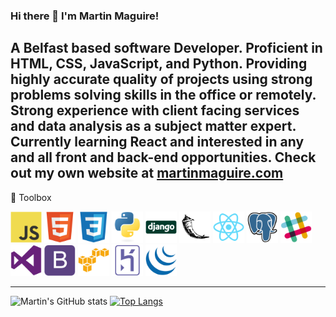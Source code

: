 ### Hi there 👋 I'm Martin Maguire!

  A Belfast based software Developer.  Proficient in HTML, CSS, JavaScript, and Python. 
Providing highly accurate quality of projects using strong problems solving skills in the office or remotely. 
Strong experience with client facing services and data analysis as a subject matter expert.                                                     
Currently learning React and interested in any and all front and back-end opportunities.  Check out my own website at [martinmaguire.com](http://martinmaguire.com/)
---

🧰 Toolbox

<img src="https://github.com/devicons/devicon/blob/master/icons/javascript/javascript-original.svg" alt="JavaScript" width="50" height="50" />   <img src="https://github.com/devicons/devicon/blob/master/icons/html5/html5-original.svg" alt="HTML" width="50" height="50" /> <img src="https://github.com/devicons/devicon/blob/master/icons/css3/css3-original.svg" alt="CSS" width="50" height="50" />   <img src="https://github.com/devicons/devicon/blob/master/icons/python/python-original.svg" alt="python" width="50" height="50" />     <img src="https://github.com/devicons/devicon/blob/master/icons/django/django-original.svg" alt="Django" width="50" height="50" />    <img src="https://github.com/devicons/devicon/blob/master/icons/flask/flask-original.svg" alt="Flask" width="50" height="50" />  <img src="https://github.com/devicons/devicon/blob/master/icons/react/react-original.svg" alt="react" width="50" height="50" />   <img src="https://github.com/devicons/devicon/blob/master/icons/postgresql/postgresql-original.svg" alt="postgresql" width="50" height="50" /> <img src="https://github.com/devicons/devicon/blob/master/icons/slack/slack-original.svg" alt="Slack" width="50" height="50" />   <img src="https://github.com/devicons/devicon/blob/master/icons/visualstudio/visualstudio-plain.svg" alt="visualstudio" width="50" height="50" />  <img src="https://github.com/devicons/devicon/blob/master/icons/bootstrap/bootstrap-plain.svg" alt="bootstrap" width="50" height="50" />  <img src="https://github.com/devicons/devicon/blob/master/icons/amazonwebservices/amazonwebservices-original.svg" alt="aws" width="50" height="50" />  <img src="https://github.com/devicons/devicon/blob/master/icons/heroku/heroku-original.svg" alt="heroku" width="50" height="50" />    <img src="https://github.com/devicons/devicon/blob/master/icons/jquery/jquery-original.svg" alt="jquery" width="50" height="50" />       

---

![Martin's GitHub stats](https://github-readme-stats.vercel.app/api?username=martinmaguire89&show_icons=true&theme=radical)
 [![Top Langs](https://github-readme-stats.vercel.app/api/top-langs/?username=martinmaguire89&theme=radical)](https://github.com/anuraghazra/github-readme-stats)

<!--
**martinmaguire89/martinmaguire89** is a ✨ _special_ ✨ repository because its `README.md` (this file) appears on your GitHub profile.

Here are some ideas to get you started:

- 🔭 I’m currently working on ...
- 🌱 I’m currently learning ...
- 👯 I’m looking to collaborate on ...
- 🤔 I’m looking for help with ...
- 💬 Ask me about ...
- 📫 How to reach me: ...
- 😄 Pronouns: ...
- ⚡ Fun fact: ...
-->
